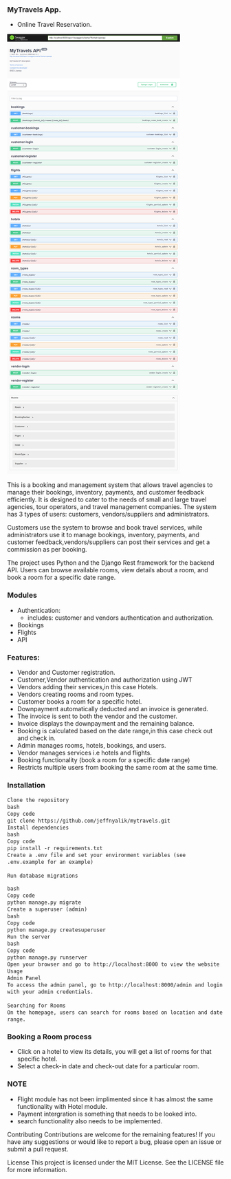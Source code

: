 ### MyTravels App.
- Online Travel Reservation.

![](images/travels.png)

This is a booking and management system that allows travel agencies to manage their bookings, inventory, payments, and customer feedback efficiently.
It is  designed to cater to the needs of small and large travel agencies, tour operators, and travel management companies.
The system has 3 types of users: customers, vendors/suppliers and administrators. 

Customers use the system to browse and book travel services, while administrators use it to manage bookings, inventory, payments, and customer feedback,vendors/suppliers
can post their services and get a commission as per booking.

The project uses Python and the Django Rest framework for the backend API. Users can browse available rooms, view details about a room, and book a room for a specific date range.

### Modules
* Authentication:
  - includes: customer and vendors authentication and authorization.
* Bookings
* Flights
* API

### Features:
* Vendor and Customer registration.
* Customer,Vendor authentication and authorization using JWT
* Vendors adding their services,in this case Hotels.
* Vendors creating rooms and room types.
* Customer books a room for a specific hotel.
* Downpayment automatically deducted and an invoice is generated.
* The invoice is sent to both the vendor and the customer.
* Invoice displays the downpayment and the remaining balance.
* Booking is calculated based on the date range,in this case check out and check in.
* Admin manages rooms, hotels, bookings, and users.
* Vendor manages services i.e hotels and flights.
* Booking functionality (book a room for a specific date range)
* Restricts multiple users from booking the same room at the same time.


### Installation
``` 
Clone the repository
bash
Copy code
git clone https://github.com/jeffnyalik/mytravels.git
Install dependencies
bash
Copy code
pip install -r requirements.txt
Create a .env file and set your environment variables (see .env.example for an example)

Run database migrations
```


```
bash
Copy code
python manage.py migrate
Create a superuser (admin)
bash
Copy code
python manage.py createsuperuser
Run the server
bash
Copy code
python manage.py runserver
Open your browser and go to http://localhost:8000 to view the website
Usage
Admin Panel
To access the admin panel, go to http://localhost:8000/admin and login with your admin credentials.

Searching for Rooms
On the homepage, users can search for rooms based on location and date range.
```
### Booking a Room process
* Click on a hotel to view its details, you will get a list of rooms for that specific hotel.
* Select a check-in date and check-out date for a particular room.

### NOTE
- Flight module has not been implimented since it has almost the same functionality with Hotel module.
- Payment intergration is something that needs to be looked into.
- search functionality also needs to be implemented.

Contributing
Contributions are welcome for the remaining features! If you have any suggestions or would like to report a bug, please open an issue or submit a pull request.

License
This project is licensed under the MIT License. See the LICENSE file for more information.